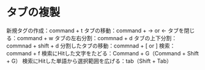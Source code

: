 # タブの複製
新規タグの作成：command + t
タブの移動：command + → or ←
タブを閉じる：command + w
タブの左右分割：commnad + d
タブの上下分割：commnad + shift + d
分割したタブの移動：commnad + [ or ]
検索：command + f
検索にHitした文字をたどる：Command + G（Command + Shift + G）
検索にHitした単語から選択範囲を広げる：tab（Shift + Tab）
